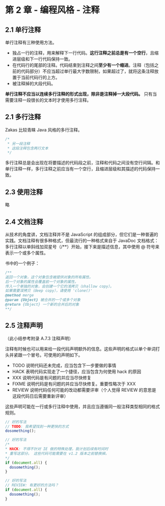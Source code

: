 # 第 2 章 - 编程风格 - 注释

## 2.1 单行注释

单行注释有三种使用方法。

- 独占一行的注释，用来解释下一行代码。**这行注释之前总是有一个空行**，且缩进层级和下一行代码保持一致。
- 在代码行的尾部的注释。代码结束到注释之间**至少有一个缩进**。注释（包括之前的代码部分）不应当超过单行最大字数限制，如果超过了，就将这条注释放置于当前代码行的上方。
- 被注释掉的大段代码。

**单行注释不应当以连续多行注释的形式出现，除非是注释掉一大段代码。** 只有当需要注释一段很长的文本时才使用多行注释。

## 2.1 多行注释

Zakas 比较青睐 Java 风格的多行注释。

```javascript
/*
 * 另一段注释
 * 这段注释包含两行文本
 */
```

多行注释总是会出现在将要描述的代码段之前，注释和代码之间没有空行间隔。和单行注释一样，多行注释之前应当有一个空行，且缩进层级和其描述的代码保持一致。

## 2.3 使用注释

略

## 2.4 文档注释

从技术的角度讲，文档注释并不是 JavaScript 的组成部分，但它们是一种普遍的实践。文档注释有很多种格式，但最流行的一种格式来自于 JavaDoc 文档格式：多行注释以单斜线加双星号（/**）开始，接下来是描述信息，其中使用 @ 符号来表示一个或多个属性。

书中的一个例子：

```javascript
/**
返回一个对象，这个对象包含被提供对象的所有属性。
后一个对象的属性会覆盖前一个对象的属性。
传入一个单独的对象，会创建一个它的浅拷贝（shallow copy）。
如果需要深拷贝（deep copy），请使用 'clone()'
@method merge
@param {Object} 被合并的一个或多个对象
@return {Object} 一个新的合并后的对象
**/
```

## 2.5 注释声明

（此小结参考附录 A.7.3 注释声明）

注释有时候也可以用来给一段代码声明额外的信息。这些声明的格式以单个单词打头并紧跟一个冒号。可使用的声明如下。

- TODO 说明代码还未完成，应当包含下一步要做的事情
- HACK 表明代码实现走了一个捷径，应当包含为何使用 hack 的原因
- XXX 说明代码是有问题的并应当尽快修复
- FIXME 说明代码是有问题的并应当尽快修复。重要性略次于 XXX
- REVIEW 说明代码任何可能的改动都需要评审（个人觉得 REVIEW 的意思是这段代码日后需要重新评审）

这些声明可能在一行或多行注释中使用，并且应当遵循同一般注释类型相同的格式规则。

```javascript
// 好的写法
// TODO: 我希望找到一种更快的方式
dosomething();

// 好的写法
/*
* HACK: 不得不针对 IE 做的特殊处理，我计划后续有时间时
* 重写这部分。 这些代码可能需要在 v1.2 版本之前替换掉。
*/
if (document.all) {
  dosomething();
}

// 好的写法
// REVIEW: 有更好的方法吗？
if (document.all) {
  dosomething();
}
```
